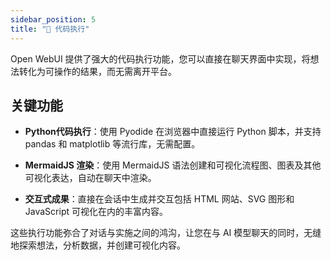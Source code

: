 ```yaml
---
sidebar_position: 5
title: "🐍 代码执行"
---
```


Open WebUI 提供了强大的代码执行功能，您可以直接在聊天界面中实现，将想法转化为可操作的结果，而无需离开平台。

## 关键功能

- **Python代码执行**：使用 Pyodide 在浏览器中直接运行 Python 脚本，并支持 pandas 和 matplotlib 等流行库，无需配置。

- **MermaidJS 渲染**：使用 MermaidJS 语法创建和可视化流程图、图表及其他可视化表达，自动在聊天中渲染。

- **交互式成果**：直接在会话中生成并交互包括 HTML 网站、SVG 图形和 JavaScript 可视化在内的丰富内容。

这些执行功能弥合了对话与实施之间的鸿沟，让您在与 AI 模型聊天的同时，无缝地探索想法，分析数据，并创建可视化内容。